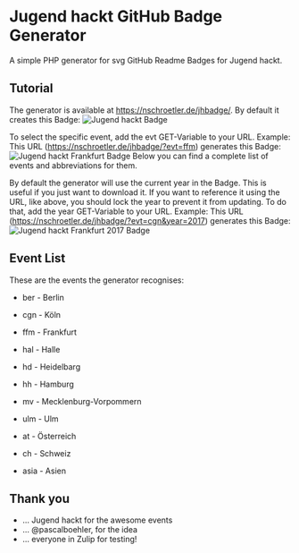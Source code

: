 # Jugend hackt GitHub Badge Generator
A simple PHP generator for svg GitHub Readme Badges for Jugend hackt.

## Tutorial
The generator is available at https://nschroetler.de/jhbadge/.
By default it creates this Badge: ![Jugend hackt Badge](https://nschroetler.de/jhbadge/)

To select the specific event, add the evt GET-Variable to your URL.
Example: This URL (https://nschroetler.de/jhbadge/?evt=ffm) generates this Badge: ![Jugend hackt Frankfurt Badge](https://nschroetler.de/jhbadge/?evt=ffm)
Below you can find a complete list of events and abbreviations for them.

By default the generator will use the current year in the Badge. This is useful if you just want to download it.
If you want to reference it using the URL, like above, you should lock the year to prevent it from updating.
To do that, add the year GET-Variable to your URL.
Example: This URL (https://nschroetler.de/jhbadge/?evt=cgn&year=2017) generates this Badge: ![Jugend hackt Frankfurt 2017 Badge](https://nschroetler.de/jhbadge/?evt=cgn&year=2017)

## Event List
These are the events the generator recognises:
* ber - Berlin
* cgn - Köln
* ffm - Frankfurt
* hal - Halle
* hd - Heidelbarg
* hh - Hamburg
* mv - Mecklenburg-Vorpommern
* ulm - Ulm

* at - Österreich
* ch - Schweiz
* asia - Asien

## Thank you
* ... Jugend hackt for the awesome events 
* ... @pascalboehler, for the idea
* ... everyone in Zulip for testing!